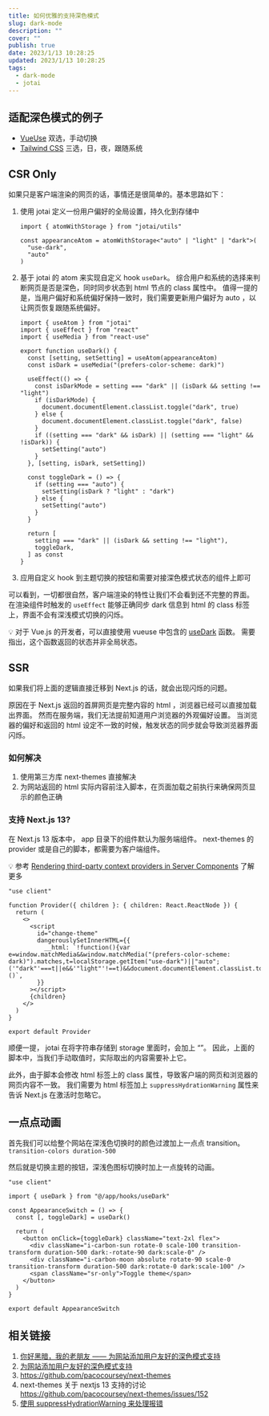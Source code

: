 ```yaml
---
title: 如何优雅的支持深色模式
slug: dark-mode
description: ""
cover: ""
publish: true
date: 2023/1/13 10:28:25
updated: 2023/1/13 10:28:25
tags:
  - dark-mode
  - jotai
---
```


## 适配深色模式的例子

- [VueUse](https://vueuse.org/) 双选，手动切换
- [Tailwind CSS](https://tailwindcss.com/) 三选，日，夜，跟随系统

## CSR Only

如果只是客户端渲染的网页的话，事情还是很简单的。基本思路如下：

1. 使用 jotai 定义一份用户偏好的全局设置，持久化到存储中

   ```tsx
   import { atomWithStorage } from "jotai/utils"

   const appearanceAtom = atomWithStorage<"auto" | "light" | "dark">(
     "use-dark",
     "auto"
   )
   ```

2. 基于 jotai 的 atom 来实现自定义 hook `useDark`。
   综合用户和系统的选择来判断网页是否是深色，同时同步状态到 html 节点的 class 属性中。
   值得一提的是，当用户偏好和系统偏好保持一致时，我们需要更新用户偏好为 auto ，以让网页恢复跟随系统偏好。

   ```tsx
   import { useAtom } from "jotai"
   import { useEffect } from "react"
   import { useMedia } from "react-use"

   export function useDark() {
     const [setting, setSetting] = useAtom(appearanceAtom)
     const isDark = useMedia("(prefers-color-scheme: dark)")

     useEffect(() => {
       const isDarkMode = setting === "dark" || (isDark && setting !== "light")
       if (isDarkMode) {
         document.documentElement.classList.toggle("dark", true)
       } else {
         document.documentElement.classList.toggle("dark", false)
       }
       if ((setting === "dark" && isDark) || (setting === "light" && !isDark)) {
         setSetting("auto")
       }
     }, [setting, isDark, setSetting])

     const toggleDark = () => {
       if (setting === "auto") {
         setSetting(isDark ? "light" : "dark")
       } else {
         setSetting("auto")
       }
     }

     return [
       setting === "dark" || (isDark && setting !== "light"),
       toggleDark,
     ] as const
   }
   ```

3. 应用自定义 hook 到主题切换的按钮和需要对接深色模式状态的组件上即可

可以看到，一切都很自然，客户端渲染的特性让我们不会看到还不完整的界面。
在渲染组件时触发的 `useEffect` 能够正确同步 dark 信息到 html 的 class 标签上，界面不会有深浅模式切换的闪烁。

💡 对于 Vue.js 的开发者，可以直接使用 vueuse 中包含的 [useDark](https://vueuse.org/core/usedark/#usedark) 函数。
需要指出，这个函数返回的状态并非全局状态。

## SSR

如果我们将上面的逻辑直接迁移到 Next.js 的话，就会出现闪烁的问题。

原因在于 Next.js 返回的首屏网页是完整内容的 html ，浏览器已经可以直接加载出界面。
然而在服务端，我们无法提前知道用户浏览器的外观偏好设置。
当浏览器的偏好和返回的 html 设定不一致的时候，触发状态的同步就会导致浏览器界面闪烁。

### 如何解决

1. 使用第三方库 next-themes 直接解决
2. 为网站返回的 html 实际内容前注入脚本，在页面加载之前执行来确保网页显示的颜色正确

### 支持 Next.js 13?

在 Next.js 13 版本中， app 目录下的组件默认为服务端组件。
next-themes 的 provider 或是自己的脚本，都需要为客户端组件。

💡 参考 [Rendering third-party context providers in Server Components](https://beta.nextjs.org/docs/rendering/server-and-client-components#rendering-third-party-context-providers-in-server-components) 了解更多

```tsx
"use client"

function Provider({ children }: { children: React.ReactNode }) {
  return (
    <>
      <script
        id="change-theme"
        dangerouslySetInnerHTML={{
          __html: `!function(){var e=window.matchMedia&&window.matchMedia("(prefers-color-scheme: dark)").matches,t=localStorage.getItem("use-dark")||"auto";('"dark"'===t||e&&'"light"'!==t)&&document.documentElement.classList.toggle("dark",!0)}()`,
        }}
      ></script>
      {children}
    </>
  )
}

export default Provider
```

顺便一提， jotai 在将字符串存储到 storage 里面时，会加上 “”。
因此，上面的脚本中，当我们手动取值时，实际取出的内容需要补上它。

此外，由于脚本会修改 html 标签上的 class 属性，导致客户端的网页和浏览器的网页内容不一致。
我们需要为 html 标签加上 `suppressHydrationWarning` 属性来告诉 Next.js 在激活时忽略它。

## 一点点动画

首先我们可以给整个网站在深浅色切换时的颜色过渡加上一点点 transition。`transition-colors duration-500`

然后就是切换主题的按钮，深浅色图标切换时加上一点旋转的动画。

```tsx
"use client"

import { useDark } from "@/app/hooks/useDark"

const AppearanceSwitch = () => {
  const [, toggleDark] = useDark()

  return (
    <button onClick={toggleDark} className="text-2xl flex">
      <div className="i-carbon-sun rotate-0 scale-100 transition-transform duration-500 dark:-rotate-90 dark:scale-0" />
      <div className="i-carbon-moon absolute rotate-90 scale-0 transition-transform duration-500 dark:rotate-0 dark:scale-100" />
      <span className="sr-only">Toggle theme</span>
    </button>
  )
}

export default AppearanceSwitch
```

## 相关链接

1. [你好黑暗，我的老朋友 —— 为网站添加用户友好的深色模式支持](https://blog.skk.moe/post/hello-darkmode-my-old-friend)
2. [为网站添加用户友好的深色模式支持](https://blog.skk.moe/post/use-nextjs-and-hexo-to-rebuild-my-blog/#Wei-Wang-Zhan-Tian-Jia-Yong-Hu-You-Hao-De-Shen-Se-Mo-Shi-Zhi-Chi)
3. https://github.com/pacocoursey/next-themes
4. next-themes 关于 nextjs 13 支持的讨论 https://github.com/pacocoursey/next-themes/issues/152
5. [使用 suppressHydrationWarning 来处理报错](https://github.com/pacocoursey/next-themes/issues/152#issuecomment-1364280564)

